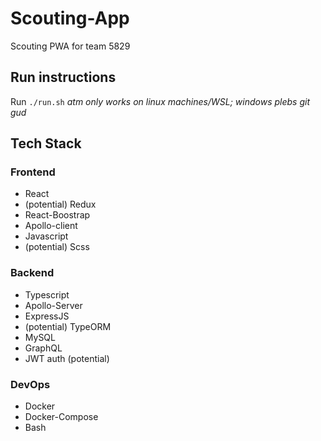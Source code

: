 # Scouting-App

Scouting PWA for team 5829

## Run instructions

Run `./run.sh` *atm only works on linux machines/WSL; windows plebs git gud*

## Tech Stack

### Frontend

- React
- (potential) Redux
- React-Boostrap
- Apollo-client
- Javascript
- (potential) Scss

### Backend

- Typescript
- Apollo-Server
- ExpressJS
- (potential) TypeORM
- MySQL
- GraphQL
- JWT auth (potential)

### DevOps

- Docker
- Docker-Compose
- Bash
